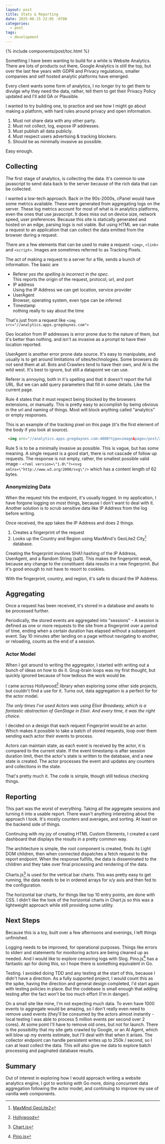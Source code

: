 ```yaml
---
layout: post
title: Stats & Reporting
date: 2025-06-15 22:05 -0700
categories:
  - post
tags:
  - development
---
```

{% include components/post/toc.html %}

Something I have been wanting to build for a while is Website Analytics. There are lots of products out there, Google Analytics is still the top, but over the last few years with GDPR and Privacy regulations, smaller companies and self hosted analytic platforms have emerged. 

Every client wants some form of analytics, I no longer try to get them to divulge why they need the data, rather, tell them to get their Privacy Policy updated and I'll add GA or Plausible.

I wanted to try building one, to practice and see how I might go about making a platform, with hard rules around privacy and open information.

1. Must not share data with any other party.
2. Must not collect, log, expose IP addresses.
3. Must publish all data publicly.
4. Must respect users advertising & tracking blockers.
5. Should be as minimally invasive as possible. 

Easy enough. 


## Collecting

The first stage of analytics, is collecting the data. It's common to use javascript to send data back to the server because of the rich data that can be collected. 

I wanted a low-tech approach. Back in the 90s-2000s, cPanel would have some metrics available. These were generated from aggregating logs on the server. These log metrics account for most of what is in analytics platforms, even the ones that use javascript. It does miss out on device size, network speed, user preferences. Because this site is statically generated and hosted on an edge, parsing logs is not viable. But using HTML we can make a request to an application that can collect the data emitted from the browser during a request.

There are a few elements that can be used to make a request: `<img>`, `<link>` and `<script>`. Images are sometimes referred to as Tracking Pixels.

The act of making a request to a server for a file, sends a bunch of information. The basic are 

- Referer _yes the spelling is incorrect in the spec._ 
  <br>This reports the origin of the request, protocol, url, and port
- IP address 
  <br>Using the IP Address we can get location, service provider
- UserAgent 
  <br>Browser, operating system, even type can be inferred
- Timestamp 
  <br>nothing really to say about the time

That's just from a request like `<img src="//analytics.apps.gregdaynes.com">`

Geo location from IP addresses is error prone due to the nature of them, but it's better than nothing, and isn't as invasive as a prompt to have their location reported. 

UserAgent is another error prone data source. It's easy to manipulate, and usually is to get around limitations of sites/technologies. Some browsers do not send them at all. Bots and Crawlers tend to have their own, and AI is the wild west. It's best to ignore, but still a datapoint we can use.

Referer is annoying, both in it's spelling and that it doesn't report the full URL. But we can add query parameters that fill in some details. Like the current page.

Rule 4 states that it must respect being blocked by the browsers extensions, or manually. This is pretty easy to accomplish by being obvious in the url and naming of things. Most will block anything called "analytics" or empty responses.

This is an example of the tracking pixel on this page (it's the first element of the body if you look at source).

```html
 <img src="//analytics.apps.gregdaynes.com:4000?type=image&page=/post/2025/06/15/stats-and-reporting.html" width=0 height=0/>
```

Rule 5 is to be a minimally invasive as possible. This is vague, but has some meaning. A single request is a good start, there is not cascade of follow up requests. The response is not empty, rather, the smallest possible valid image - `<?xml version=\"1.0\"?><svg xmlns=\"http://www.w3.org/2000/svg\"/>` which has a content length of 62 bytes.


### Anonymizing Data

When the request hits the endpoint, it's usually logged. In my application, I have forgone logging on most things, because I don't want to deal with it. Another solution is to scrub sensitive data like IP Address from the log before writing.

Once received, the app takes the IP Address and does 2 things.

1. Creates a fingerprint of the request
2. Looks up the Country and Region using MaxMind's GeoLite2 City[^1] database. 

Creating the fingerprint involves SHA1 hashing of the IP Address, UserAgent, and a Random String (salt). This makes the fingerprint weak, because any change to the constituent data results in a new fingerprint. But it's good enough to not have to resort to cookies.

With the fingerprint, country, and region, it's safe to discard the IP Address.


## Aggregating

Once a request has been received, it's stored in a database and awaits to be processed further.

Periodically, the stored events are aggregated into "sessions" - A session is defined as one or more requests to the site from a fingerprint over a period of time, ending when a certain duration has elapsed without a subsequent event. Say 10 minutes after landing on a page without navigating to another, or reloading, counts as the end of a session.


### Actor Model

When I got around to writing the aggregator, I started with writing out a bunch of ideas on how to do it. Grug-brain loops was my first thought, but quickly ignored because of how tedious the work would be.

I came across Hollywood[^2] library when exploring some other side projects, but couldn't find a use for it. Turns out, data aggregation is a perfect for for the actor model. 

_The only times I've used Actors was using Elixir Broadway, which is a fantastic abstraction of GenStage in Elixir. And every time, it was the right choice._

I decided on a design that each request Fingerprint would be an actor. Which makes it possible to take a batch of stored requests, loop over them sending each actor their events to process.

Actors can maintain state, as each event is received by the actor, it is compared to the current state. If the event timestamp is after session duration limit, then the actor's state is written to the database, and a new state is created. The actor processes the event and updates any counters and collections in the state.

That's pretty much it. The code is simple, though still tedious checking things.


## Reporting

This part was the worst of everything. Taking all the aggregate sessions and turning it into a usable report. There wasn't anything interesting about the approach I took. It's mostly counters and averages, and sorting. At least on the backend side of things.

Continuing with my joy of creating HTML Custom Elements, I created a card dashboard that displays the results in a pretty common way. 

The architecture is simple, the root component is created, finds its Light DOM children, then when connected dispatches a fetch request to the report endpoint. When the response fulfills, the data is disseminated to the children and they take over final processing and rendering of the data.

Charts.js[^3] is used for the vertical bar charts. This was pretty easy to get running, the data needs to be in ordered arrays for x/y axis and then fed to the configuration.

The horizontal bar charts, for things like top 10 entry points, are done with CSS. I didn't like the look of the horizontal charts in Chart.js so this was a lightweight approach while still providing some utility.


## Next Steps

Because this is a toy, built over a few afternoons and evenings, I left things unfinished. 

Logging needs to be improved, for operational purposes. Things like errors to stderr and statements for monitoring actors are being cleaned up as needed. And I would like to explore censoring logs with Slog. Pino.js[^4] has a fantastic api for doing this, so I hope there is something equivalent in Go.

Testing. I avoided doing TDD and any testing at the start of this, because I didn't have a direction. As a fully supported project, I would count this as the spike, having the direction and general design completed, I'd start again with testing policies in place. But the codebase is small enough that adding testing after the fact won't be too much effort (I'm in danger).

On a small site like mine, I'm not expecting much data. To even have 1000 events to aggregate would be amazing, so I don't really even need to remove used events (they'll be consumed by the actors almost instantly - local testing I was able to process 5 million events per second over 2 cores). At some point I'll have to remove old ones, but not for launch. There is the possibility that my site gets crawled by Google, or an AI Agent, which will blow up my events estimate, but I'll deal with that when it arises. The collector endpoint can handle persistent writes up to 250k / second, so I can at least collect the data. This will also give me data to explore batch processing and paginated database results.


## Summary

Out of interest in exploring how I would approach writing a website analytics engine, I got to working with Go more, doing concurrent data aggregation following the actor model, and continuing to improve my use of vanilla web components. 

[^1]: [MaxMind GeoLite2](https://www.maxmind.com/en/geolite-free-ip-geolocation-data)
[^2]: [Hollywood](https://github.com/anthdm/hollywood)
[^3]: [Chart.js](https://www.chartjs.org)
[^4]: [Pino.js](https://getpino.io/#/)
